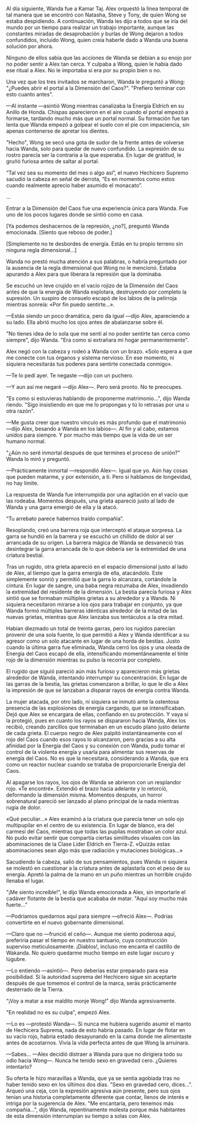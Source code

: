 
Al día siguiente, Wanda fue a Kamar Taj. Alex orquestó la línea temporal de tal manera que se encontró con Natasha, Steve y Tony, de quien Wong se estaba despidiendo. A continuación, Wanda les dijo a todos que se iría del mundo por un tiempo para realizar un trabajo importante, aunque las constantes miradas de desaprobación y burlas de Wong dejaron a todos confundidos, incluido Wong, quien creía haberle dado a Wanda una buena solución por ahora.

Ninguno de ellos sabía que las acciones de Wanda se debían a su enojo por no poder sentir a Alex tan cerca. Y culpaba a Wong, quien le había dado ese ritual a Alex. No le importaba si era por su propio bien o no.

Una vez que los tres invitados se marcharon, Wanda le preguntó a Wong: "¿Puedes abrir el portal a la Dimensión del Caos?". "Prefiero terminar con esto cuanto antes".

—Al instante —asintió Wong mientras canalizaba la Energía Eldrich en su Anillo de Honda. Chispas aparecieron en el aire cuando el portal empezó a formarse, tardando mucho más que un portal normal. Su formación fue tan lenta que Wanda empezó a golpear el suelo con el pie con impaciencia, sin apenas contenerse de apretar los dientes.

"Hecho", Wong se secó una gota de sudor de la frente antes de volverse hacia Wanda, solo para quedar de nuevo confundido. La expresión de su rostro parecía ser la contraria a la que esperaba. En lugar de gratitud, le gruñó furiosa antes de saltar al portal.

“Tal vez sea su momento del mes o algo así”, el nuevo Hechicero Supremo sacudió la cabeza en señal de derrota, “Es en momentos como estos cuando realmente aprecio haber asumido el monacato”.

…

Entrar a la Dimensión del Caos fue una experiencia única para Wanda. Fue uno de los pocos lugares donde se sintió como en casa.

[Ya podemos deshacernos de la represión, ¿no?], preguntó Wanda emocionada. [Siento que reboso de poder.]

[Simplemente no te desbordes de energía. Estás en tu propio terreno sin ninguna regla dimensional…]

Wanda no prestó mucha atención a sus palabras, o habría preguntado por la ausencia de la regla dimensional que Wong no le mencionó. Estaba apurando a Alex para que liberara la represión que la dominaba.

Se escuchó un leve crujido en el vacío rojizo de la Dimensión del Caos antes de que la energía de Wanda explotara, destruyendo por completo la supresión. Un suspiro de consuelo escapó de los labios de la pelirroja mientras sonreía: «Por fin puedo sentirte...».

—Estás siendo un poco dramática, pero da igual —dijo Alex, apareciendo a su lado. Ella abrió mucho los ojos antes de abalanzarse sobre él.

"No tienes idea de lo sola que me sentí al no poder sentirte tan cerca como siempre", dijo Wanda. "Era como si extrañara mi hogar permanentemente".

Alex negó con la cabeza y rodeó a Wanda con un brazo. «Solo espera a que me conecte con tus órganos y sistema nervioso. En ese momento, ni siquiera necesitarás tus poderes para sentirte conectada conmigo».

—Te lo pedí ayer. Te negaste —dijo con un puchero.

—Y aun así me negaré —dijo Alex—. Pero será pronto. No te preocupes.

"Es como si estuvieras hablando de proponerme matrimonio...", dijo Wanda riendo. "Sigo insistiendo en que me lo propongas y tú lo retrasas por una u otra razón".

—Me gusta creer que nuestro vínculo es más profundo que el matrimonio —dijo Alex, besando a Wanda en los labios—. Al fin y al cabo, estamos unidos para siempre. Y por mucho más tiempo que la vida de un ser humano normal.

"¿Aún no seré inmortal después de que termines el proceso de unión?" Wanda lo miró y preguntó.

—Prácticamente inmortal —respondió Alex—. Igual que yo. Aún hay cosas que pueden matarme, y por extensión, a ti. Pero si hablamos de longevidad, no hay límite.

La respuesta de Wanda fue interrumpida por una agitación en el vacío que las rodeaba. Momentos después, una grieta apareció justo al lado de Wanda y una garra emergió de ella y la atacó.

“Tu arrebato parece habernos traído compañía”.

Resoplando, creó una barrera roja que interceptó el ataque sorpresa. La garra se hundió en la barrera y se escuchó un chillido de dolor al ser arrancada de su origen. La barrera mágica de Wanda se desvaneció tras desintegrar la garra arrancada de lo que debería ser la extremidad de una criatura bestial.

Tras un rugido, otra grieta apareció en el espacio dimensional justo al lado de Alex, al tiempo que la garra emergía de ella, atacándolo. Este simplemente sonrió y permitió que la garra lo alcanzara, cortándole la cintura. En lugar de sangre, una baba negra rezumaba de Alex, invadiendo la extremidad del residente de la dimensión. La bestia parecía furiosa y Alex sintió que se formaban múltiples grietas a su alrededor y a Wanda. Ni siquiera necesitaron mirarse a los ojos para trabajar en conjunto, ya que Wanda formó múltiples barreras idénticas alrededor de la mitad de las nuevas grietas, mientras que Alex lanzaba sus tentáculos a la otra mitad.

Habían diezmado un total de treinta garras, pero los rugidos parecían provenir de una sola fuente, lo que permitió a Alex y Wanda identificar a su agresor como un solo atacante en lugar de una horda de bestias. Justo cuando la última garra fue eliminada, Wanda cerró los ojos y una oleada de Energía del Caos escapó de ella, intensificando momentáneamente el tinte rojo de la dimensión mientras su pulso la recorría por completo.

El rugido que siguió pareció aún más furioso y aparecieron más grietas alrededor de Wanda, intentando interrumpir su concentración. En lugar de las garras de la bestia, las grietas comenzaron a brillar, lo que le dio a Alex la impresión de que se lanzaban a disparar rayos de energía contra Wanda.

La mujer atacada, por otro lado, ni siquiera se inmutó ante la ostentosa presencia de las explosiones de energía cargando, que se intensificaban. Dejó que Alex se encargara de ellas, confiando en su protección. Y vaya si la protegió, pues en cuanto los rayos se dispararon hacia Wanda, Alex los recibió, creando zarcillos que terminaban en un escudo plano justo delante de cada grieta. El cuerpo negro de Alex palpitó instantáneamente con el rojo del Caos cuando esos rayos lo alcanzaron, pero gracias a su alta afinidad por la Energía del Caos y su conexión con Wanda, pudo tomar el control de la violenta energía y usarla para alimentar sus reservas de energía del Caos. No es que la necesitara, considerando a Wanda, que era como un reactor nuclear cuando se trataba de proporcionarle Energía del Caos.

Al apagarse los rayos, los ojos de Wanda se abrieron con un resplandor rojo. «Te encontré». Extendió el brazo hacia adelante y lo retorció, deformando la dimensión misma. Momentos después, un horror sobrenatural pareció ser lanzado al plano principal de la nada mientras rugía de dolor.

«Qué peculiar…» Alex examinó a la criatura que parecía tener un solo ojo multipupilar en el centro de su existencia. En lugar de blanco, era del carmesí del Caos, mientras que todas las pupilas mostraban un color azul. No pudo evitar sentir que compartía ciertas similitudes visuales con las abominaciones de la Clase Líder Eldrich en Tierra-Z. «Quizás estas abominaciones sean algo más que radiación y mutaciones biológicas…»

Sacudiendo la cabeza, salió de sus pensamientos, pues Wanda ni siquiera se molestó en cuestionar a la criatura antes de aplastarla con el peso de su energía. Apretó la palma de la mano en un puño mientras un horrible crujido llenaba el lugar.

"¡Me siento increíble!", le dijo Wanda emocionada a Alex, sin importarle el cadáver flotante de la bestia que acababa de matar. "Aquí soy mucho más fuerte..."

—Podríamos quedarnos aquí para siempre —ofreció Alex—. Podrías convertirte en el nuevo gobernante dimensional.

—Claro que no —frunció el ceño—. Aunque me siento poderosa aquí, preferiría pasar el tiempo en nuestro santuario, cuya construcción superviso meticulosamente. ¡Diablos!, incluso me encanta el castillo de Wakanda. No quiero quedarme mucho tiempo en este lugar oscuro y lúgubre.

—Lo entiendo —asintió—. Pero deberías estar preparado para esa posibilidad. Si la autoridad suprema del Hechicero sigue sin aceptarte después de que tomemos el control de la marca, serás prácticamente desterrado de la Tierra.

“¡Voy a matar a ese maldito monje Wong!” dijo Wanda agresivamente.

"En realidad no es su culpa", empezó Alex.

—Lo es —protestó Wanda—. Si nunca me hubiera sugerido asumir el manto de Hechicera Suprema, nada de esto habría pasado. En lugar de flotar en su vacío rojo, habría estado desayunando en la cama donde me alimentaste antes de acostarnos. Vivía la vida perfecta antes de que Wong la arruinara.

—Sabes... —Alex decidió distraer a Wanda para que no dirigiera todo su odio hacia Wong—. Nunca he tenido sexo en gravedad cero. ¿Quieres intentarlo?

Su oferta le hizo maravillas a Wanda, que ya se sentía agobiada tras no haber tenido sexo en los últimos dos días. "Sexo en gravedad cero, dices...". Arqueó una ceja, con la expresión agresiva aún presente, pero sus ojos tenían una historia completamente diferente que contar, llenos de interés e intriga por la sugerencia de Alex. "Me encantaría, pero tenemos más compañía...", dijo Wanda, repentinamente molesta porque más habitantes de esta dimensión interrumpían su tiempo a solas con Alex.